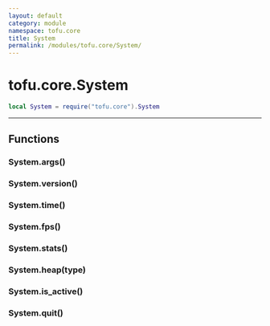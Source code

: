 ```yaml
---
layout: default
category: module
namespace: tofu.core
title: System
permalink: /modules/tofu.core/System/
---
```

# tofu.core.System

```lua
local System = require("tofu.core").System
```

---

## Functions

### System.**args**()

### System.**version**()

### System.**time**()

### System.**fps**()

### System.**stats**()

### System.**heap**(type)

### System.**is_active**()

### System.**quit**()
